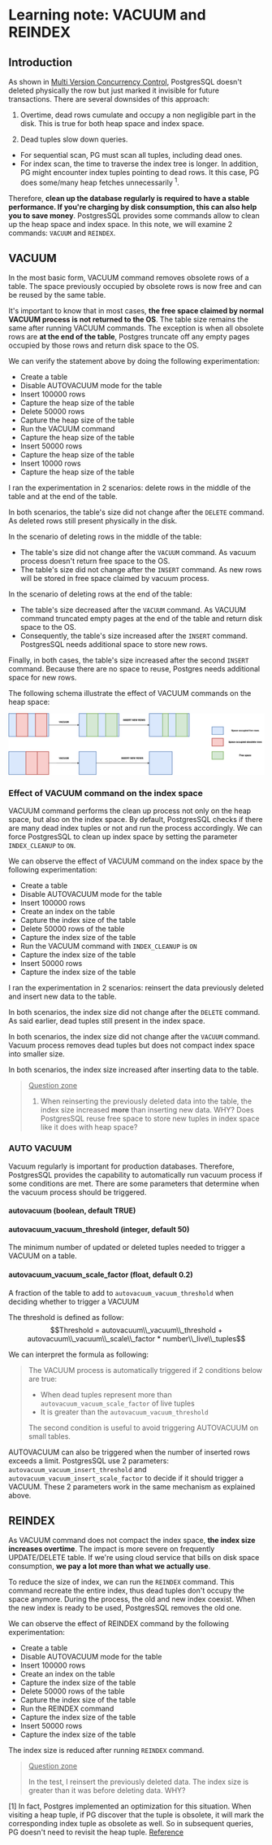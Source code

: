 # Learning note: VACUUM and REINDEX

## Introduction
As shown in [Multi Version Concurrency Control](../index/index_scan.md#multi-version-concurrency-control), PostgresSQL doesn't deleted physically the row but just marked it invisible for future transactions. There are several downsides of this approach:

1. Overtime, dead rows cumulate and occupy a non negligible part in the disk. This is true for both heap space and index space.

2. Dead tuples slow down queries. 
- For sequential scan, PG must scan all tuples, including dead ones.
- For index scan, the time to traverse the index tree is longer. In addition, PG might encounter index tuples pointing to dead rows. It this case, PG does some/many heap fetches unnecessarily <sup>1</sup>.

Therefore, **clean up the database regularly is required to have a stable performance. If you're charging by disk consumption, this can also help you to save money**. PostgresSQL provides some commands allow to clean up the heap space and index space. In this note, we will examine 2 commands: `VACUUM` and `REINDEX`.

## VACUUM
In the most basic form, VACUUM command removes obsolete rows of a table. The space previously occupied by obsolete rows is now free and can be reused by the same table.

It's important to know that in most cases, **the free space claimed by normal VACUUM process is not returned to the OS**. The table size remains the same after running VACUUM commands. 
The exception is when all obsolete rows are **at the end of the table**, Postgres truncate off any empty pages occupied by those rows and return disk space to the OS.

We can verify the statement above by doing the following experimentation:
- Create a table
- Disable AUTOVACUUM mode for the table
- Insert 100000 rows
- Capture the heap size of the table
- Delete 50000 rows
- Capture the heap size of the table
- Run the VACUUM command
- Capture the heap size of the table
- Insert 50000 rows
- Capture the heap size of the table
- Insert 10000 rows
- Capture the heap size of the table

I ran the experimentation in 2 scenarios: delete rows in the middle of the table and at the end of the table. 

In both scenarios, the table's size did not change after the `DELETE` command. As deleted rows still present physically in the disk.

In the scenario of deleting rows in the middle of the table: 
  - The table's size did not change after the `VACUUM` command. As vacuum process doesn't return free space to the OS.
  - The table's size did not change after the `INSERT` command. As new rows will be stored in free space claimed by vacuum process.
  
In the scenario of deleting rows at the end of the table:
  - The table's size decreased after the `VACUUM` command. As VACUUM command truncated empty pages at the end of the table and return disk space to the OS.
  - Consequently, the table's size increased after the `INSERT` command. PostgresSQL needs additional space to store new rows.

Finally, in both cases, the table's size increased after the second `INSERT` command. Because there are no space to reuse, Postgres needs additional space for new rows.

The following schema illustrate the effect of VACUUM commands on the heap space:

![Schema](VACUUM.drawio.png)


### Effect of VACUUM command on the index space
VACUUM command performs the clean up process not only on the heap space, but also on the index space. By default, PostgresSQL checks if there are many dead index tuples or not and run the process accordingly. We can  force PostgresSQL to clean up index space by setting the parameter `INDEX_CLEANUP` to `ON`.

We can observe the effect of VACUUM command on the index space by the following experimentation: 
- Create a table
- Disable AUTOVACUUM mode for the table
- Insert 100000 rows
- Create an index on the table
- Capture the index size of the table
- Delete 50000 rows of the table
- Capture the index size of the table
- Run the VACUUM command with `INDEX_CLEANUP` is `ON`
- Capture the index size of the table
- Insert 50000 rows
- Capture the index size of the table

I ran the experimentation in 2 scenarios: reinsert the data previously deleted and insert new data to the table.

In both scenarios, the index size did not change after the `DELETE` command. As said earlier, dead tuples still present in the index space.

In both scenarios, the index size did not change after the `VACUUM` command. Vacuum process removes dead tuples but does not compact index space into smaller size.

In both scenarios, the index size increased after inserting data to the table.
> <u>Question zone</u>
> 1. When reinserting the previously deleted data into the table, the index size increased **more** than inserting new data. WHY? Does PostgresSQL reuse free space to store new tuples in index space like it does with heap space?

### AUTO VACUUM
Vacuum regularly is important for production databases. Therefore, PostgresSQL provides the capability to automatically run vacuum process if some conditions are met. There are some parameters that determine when the vacuum process should be triggered.

#### autovacuum (boolean, default TRUE)
#### autovacuum_vacuum_threshold (integer, default 50)
The minimum number of updated or deleted tuples needed to trigger a VACUUM on a table.
#### autovacuum_vacuum_scale_factor (float, default 0.2)
A fraction of the table to add to `autovacuum_vacuum_threshold` when deciding whether to trigger a VACUUM

The threshold is defined as follow:
$$Threshold = autovacuum\\_vacuum\\_threshold + autovacuum\\_vacuum\\_scale\\_factor * number\\_live\\_tuples$$

We can interpret the formula as following:

> The VACUUM process is automatically triggered if 2 conditions below are true:
> - When dead tuples represent more than `autovacuum_vacuum_scale_factor` of live tuples
> - It is greater than the `autovacuum_vacuum_threshold`
>
> The second condition is useful to avoid triggering AUTOVACUUM on small tables.

AUTOVACUUM can also be triggered when the number of inserted rows exceeds a limit. PostgresSQL use 2 parameters: `autovacuum_vacuum_insert_threshold` and `autovacuum_vacuum_insert_scale_factor` to decide if it should trigger a VACUUM. These 2 parameters work in the same mechanism as explained above.

## REINDEX
As VACUUM command does not compact the index space, **the index size increases overtime**. The impact is more severe on frequently UPDATE/DELETE table. If we're using cloud service that bills on disk space consumption, **we pay a lot more than what we actually use**.

To reduce the size of index, we can run the `REINDEX` command. This command recreate the entire index, thus dead tuples don't occupy the space anymore. During the process, the old and new index coexist. When the new index is ready to be used, PostgresSQL removes the old one.

We can observe the effect of REINDEX command by the following experimentation:
- Create a table
- Disable AUTOVACUUM mode for the table
- Insert 100000 rows
- Create an index on the table
- Capture the index size of the table
- Delete 50000 rows of the table
- Capture the index size of the table
- Run the REINDEX command
- Capture the index size of the table
- Insert 50000 rows
- Capture the index size of the table

The index size is reduced after running `REINDEX` command. 

> <u>Question zone </u>
>
> In the test, I reinsert the previously deleted data. The index size is greater than it was before deleting data. WHY?


[1] In fact, Postgres implemented an optimization for this situation. When visiting a heap tuple, if PG discover that the tuple is obsolete, it will mark the corresponding index tuple as obsolete as well. So in subsequent queries, PG doesn't need to revisit the heap tuple. [Reference](https://www.cybertec-postgresql.com/en/killed-index-tuples/)
